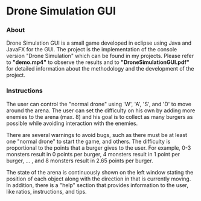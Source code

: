 # Drone Simulation GUI

### About
Drone Simulation GUI is a small game developed in eclipse using Java and JavaFX for the GUI. The project is the implementation of the console version "Drone Simulation" which can be found in my projects. Please refer to **"demo.mp4"** to observe the results and to **"DroneSimulationGUI.pdf"** for detailed information about the methodology and the development of the project.

### Instructions
The user can control the "normal drone" using 'W', 'A', 'S', and 'D' to move around the arena. The user can set the difficulty on his own by adding more enemies to the arena (max. 8) and his goal is to collect as many burgers as possible while avoiding interaction with the enemies.

There are several warnings to avoid bugs, such as there must be at least one "normal drone" to start the game, and others. The difficulty is proportional to the points that a burger gives to the user. For example, 0-3 monsters result in 0 points per burger, 4 monsters result in 1 point per burger, ... , and 8 monsters result in 2.65 points per burger.

The state of the arena is continuously shown on the left window stating the position of each object along with the direction in that is currently moving. In addition, there is a "help" section that provides information to the user, like ratios, instructions, and tips.
